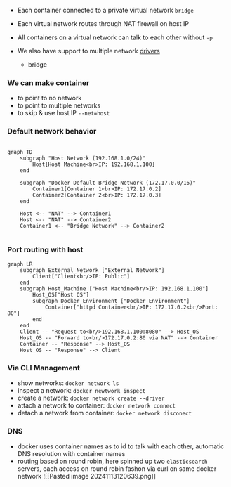 - Each container connected to a private virtual network `bridge`
- Each virtual network routes through NAT firewall on host IP
- All containers on a virtual network can talk to each other without `-p`

- We also have support to multiple network [drivers ](https://docs.docker.com/engine/network/drivers)
	- bridge

### We can make container
- to point to no network
- to point to multiple networks
- to skip & use host IP `--net=host`

### Default network behavior
```mermaid

graph TD
    subgraph "Host Network (192.168.1.0/24)"
        Host[Host Machine<br>IP: 192.168.1.100]
    end

    subgraph "Docker Default Bridge Network (172.17.0.0/16)"
        Container1[Container 1<br>IP: 172.17.0.2]
        Container2[Container 2<br>IP: 172.17.0.3]
    end

    Host <-- "NAT" --> Container1
    Host <-- "NAT" --> Container2
    Container1 <-- "Bridge Network" --> Container2


```

### Port routing with host
```mermaid
graph LR
    subgraph External_Network ["External Network"]
        Client["Client<br/>IP: Public"]
    end
    subgraph Host_Machine ["Host Machine<br/>IP: 192.168.1.100"]
        Host_OS["Host OS"]
        subgraph Docker_Environment ["Docker Environment"]
            Container["httpd Container<br/>IP: 172.17.0.2<br/>Port: 80"]
        end
    end
    Client -- "Request to<br/>192.168.1.100:8080" --> Host_OS
    Host_OS -- "Forward to<br/>172.17.0.2:80 via NAT" --> Container
    Container -- "Response" --> Host_OS
    Host_OS -- "Response" --> Client

```

### Via CLI Management
- show networks: `docker network ls`
- inspect a network: `docker newtwork inspect`
- create a network: `docker network create --driver`
- attach a network to container: `docker network connect`
 - detach a network from container: `docker network disconect`


### DNS
- docker uses container names as to id to talk with each other, automatic DNS resolution with container names
- routing based on round robin, here spinned up two `elasticsearch` servers, each access on round robin fashon via curl on same docker network
![[Pasted image 20241113120639.png]]

